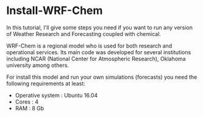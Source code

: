 # Install-WRF-Chem
In this tutorial, I'll give some steps you need if you want to run any version of Weather Research and Forecasting coupled with chemical. 

WRF-Chem is a regional model who is used for both research and operational services. Its main code was developed for several institutions including NCAR (National Center for Atmospheric Research), Oklahoma university among others.

For install this model and run your own simulations (forecasts) you need the following requirements at least:

- Operative system : Ubuntu 16.04
- Cores : 4 
- RAM : 8 Gb
